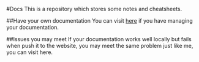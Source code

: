 #Docs
This is a repository which stores some notes and cheatsheets.

##Have your own documentation
You can visit [here](http://read-the-docs.readthedocs.org/en/latest/) if you have
managing your documentation.

##Issues you may meet
If your documentation works well locally but fails when push it to the website, you may
meet the same problem just like me, you can visit here.

